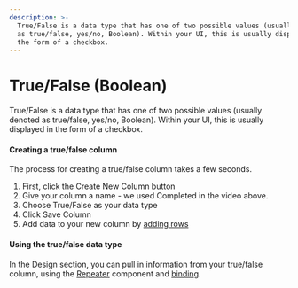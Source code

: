 ```yaml
---
description: >-
  True/False is a data type that has one of two possible values (usually denoted
  as true/false, yes/no, Boolean). Within your UI, this is usually displayed in
  the form of a checkbox.
---
```


# True/False (Boolean)

True/False is a data type that has one of two possible values (usually denoted as true/false, yes/no, Boolean). Within your UI, this is usually displayed in the form of a checkbox.



#### Creating a true/false column

The process for creating a true/false column takes a few seconds.

1. First, click the Create New Column button
2. Give your column a name - we used Completed in the video above.
3. Choose True/False as your data type
4. Click Save Column
5. Add data to your new column by [adding rows](broken-reference)

####

#### Using the true/false data type

In the Design section, you can pull in information from your true/false column, using the [Repeater](../../design/components/repeater.md) component and [binding](../../design/binding.md).

